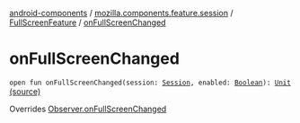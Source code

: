 [android-components](../../index.md) / [mozilla.components.feature.session](../index.md) / [FullScreenFeature](index.md) / [onFullScreenChanged](./on-full-screen-changed.md)

# onFullScreenChanged

`open fun onFullScreenChanged(session: `[`Session`](../../mozilla.components.browser.session/-session/index.md)`, enabled: `[`Boolean`](https://kotlinlang.org/api/latest/jvm/stdlib/kotlin/-boolean/index.html)`): `[`Unit`](https://kotlinlang.org/api/latest/jvm/stdlib/kotlin/-unit/index.html) [(source)](https://github.com/mozilla-mobile/android-components/blob/master/components/feature/session/src/main/java/mozilla/components/feature/session/FullScreenFeature.kt#L31)

Overrides [Observer.onFullScreenChanged](../../mozilla.components.browser.session/-session/-observer/on-full-screen-changed.md)

